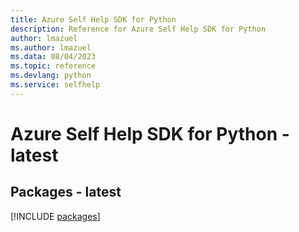 ```yaml
---
title: Azure Self Help SDK for Python
description: Reference for Azure Self Help SDK for Python
author: lmazuel
ms.author: lmazuel
ms.data: 08/04/2023
ms.topic: reference
ms.devlang: python
ms.service: selfhelp
---
```

# Azure Self Help SDK for Python - latest
## Packages - latest
[!INCLUDE [packages](self-help-index.md)]